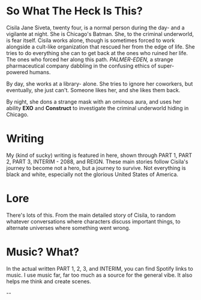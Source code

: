 # So What The Heck Is This?

Cisila Jane Siveta, twenty four, is a normal person during the day- and a vigilante at night. She is Chicago's Batman. She, to the criminal underworld, is fear itself. Cisila works alone, though is sometimes forced to work alongside a cult-like organization that rescued her from the edge of life.
She tries to do everything she can to get back at the ones who ruined her life. The ones who forced her along this path. *PALMER-EDEN,* a strange pharmaceutical company dabbling in the confusing ethics of super-powered humans.

By day, she works at a library- alone. She tries to ignore her coworkers, but eventually, she just can't. Someone likes her, and she likes them back.

By night, she dons a strange mask with an ominous aura, and uses her ability **EXO** and **Construct** to investigate the criminal underworld hiding in Chicago.

# Writing

My (kind of sucky) writing is featured in here, shown through PART 1, PART 2, PART 3, INTERIM - 2088, and REIGN. These main stories follow Cisila's journey to become not a hero, but a journey to survive. Not everything is black and white, especially not the glorious United States of America.

# Lore

There's lots of this. From the main detailed story of Cisila, to random whatever conversations where characters discuss important things, to alternate universes where something went wrong. 

# Music? What?

In the actual written PART 1, 2, 3, and INTERIM, you can find Spotify links to music. I use music far, far too much as a source for the general vibe. It also helps me think and create scenes.

--
